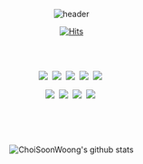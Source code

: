 <div align="center">
  
![header](https://capsule-render.vercel.app/api?type=Waving&color=auto&height=300&section=header&text=Choi%20Soon%20Woong&fontSize=60)  
  

[![Hits](https://hits.seeyoufarm.com/api/count/incr/badge.svg?url=https%3A%2F%2Fgithub.com%2Fgjbae1212%2FChoiSoonWoong&count_bg=%2379C83D&title_bg=%23555555&icon=&icon_color=%23E7E7E7&title=hits&edge_flat=false)](https://hits.seeyoufarm.com)

  <br><br>
  
  
<img src="https://img.shields.io/badge/JAVA-007396?style=flat-square&logo=Java&logoColor=white"/>&nbsp; <img src="https://img.shields.io/badge/JavaScript-F7DF1E?style=flat-square&logo=JavaScript&logoColor=white"/>&nbsp; <img src="https://img.shields.io/badge/C-E61845?style=flat-square&logo=C&logoColor=white"/>&nbsp; <img src="https://img.shields.io/badge/HTML5-E34F26?style=flat-square&logo=HTML5&logoColor=white"/>&nbsp; <img src="https://img.shields.io/badge/CSS3-1572B6?style=flat-square&logo=CSS3&logoColor=white"/>&nbsp;
  
  
  <img src="https://img.shields.io/badge/ORACLE-F80000?style=flat-square&logo=Oracle&logoColor=white"/>&nbsp; <img src="https://img.shields.io/badge/Linux-003366?style=flat-square&logo=Linux&logoColor=white"/>&nbsp; <img src="https://img.shields.io/badge/eclipse-2C2255?style=flat-square&logo=eclipse&logoColor=white"/>&nbsp; <img src="https://img.shields.io/badge/Apache Tomcat-F8DC75?style=flat-square&logo=Apache Tomcat&logoColor=white"/>&nbsp;

  <br><br><br>

![ChoiSoonWoong's github stats](https://github-readme-stats.vercel.app/api?username=ChoiSoonWoong&show_icons=true)</div>
